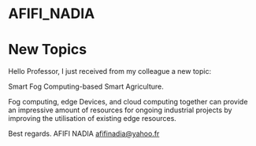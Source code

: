 # AFIFI_NADIA

# New Topics
Hello Professor, 
I just received from my colleague a new topic:

Smart Fog Computing-based Smart Agriculture. 

Fog computing, edge Devices, and cloud computing together can provide an impressive amount of resources for ongoing industrial projects by improving the utilisation of existing edge resources. 

Best regards. 
AFIFI NADIA <afifinadia@yahoo.fr>
